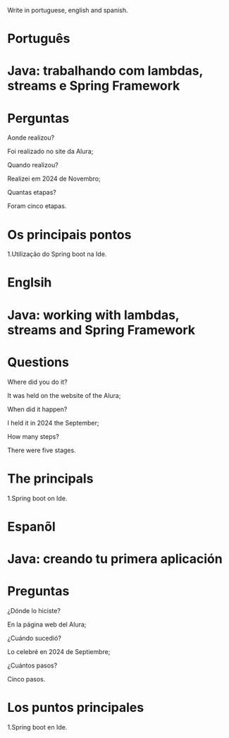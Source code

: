 
Write in portuguese, english and spanish.

# Português


# Java: trabalhando com lambdas, streams e Spring Framework


# Perguntas

Aonde realizou?

Foi realizado no site da Alura;

Quando realizou?

Realizei em 2024 de Novembro;

Quantas etapas?

Foram cinco etapas.

# Os principais pontos

1.Utilização do  Spring  boot na Ide.


# Englsih

# Java: working with lambdas, streams and Spring Framework

# Questions

Where did you do it?

It was held on the website of the Alura;

When did it happen?

I held it in 2024 the September;

How many steps?

There were five stages.

# The principals

1.Spring boot on Ide.

# Espanõl

# Java: creando tu primera aplicación


# Preguntas

¿Dónde lo hiciste?

En la página web del Alura;

¿Cuándo sucedió?

Lo celebré en 2024 de Septiembre;

¿Cuántos pasos?

Cinco pasos.

# Los puntos principales

1.Spring boot en Ide.
